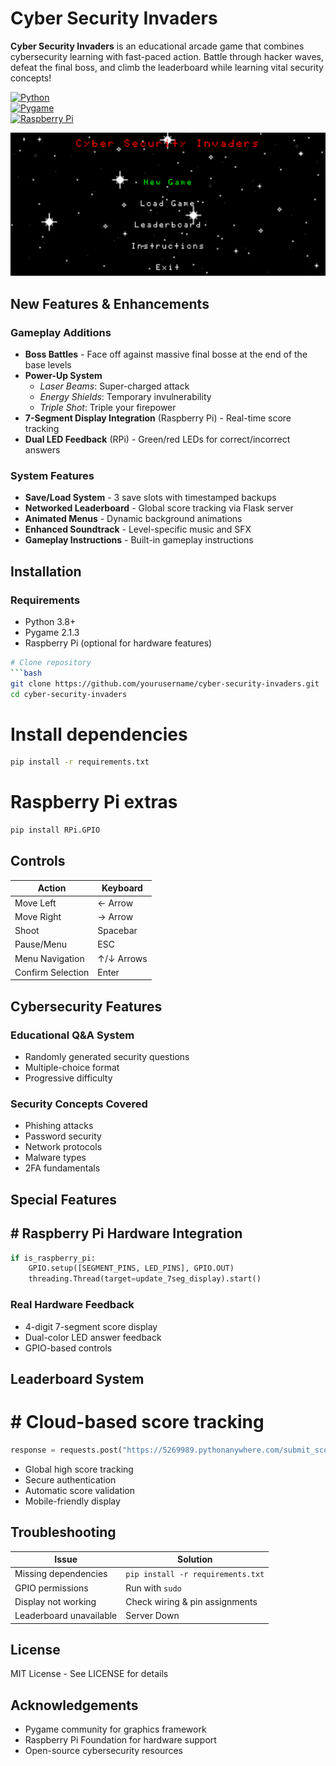 # Cyber Security Invaders  

**Cyber Security Invaders** is an educational arcade game that combines cybersecurity learning with fast-paced action. Battle through hacker waves, defeat the final boss, and climb the leaderboard while learning vital security concepts!

[![Python](https://img.shields.io/badge/Python-3.8%2B-blue?logo=python)](https://python.org)  
[![Pygame](https://img.shields.io/badge/Pygame-2.1.3-green?logo=pygame)](https://pygame.org)  
[![Raspberry Pi](https://img.shields.io/badge/Raspberry_Pi-Compatible-red?logo=raspberrypi)](https://raspberrypi.org)

![Gameplay Demo](assets/gameplay.gif) 

## New Features & Enhancements

### Gameplay Additions
- **Boss Battles**  - Face off against massive final bosse at the end of the base levels
- **Power-Up System**   
  - *Laser Beams*: Super-charged attack  
  - *Energy Shields*: Temporary invulnerability  
  - *Triple Shot*: Triple your firepower  
- **7-Segment Display Integration**  (Raspberry Pi) - Real-time score tracking  
- **Dual LED Feedback**  (RPi) - Green/red LEDs for correct/incorrect answers

### System Features
- **Save/Load System**  - 3 save slots with timestamped backups  
- **Networked Leaderboard**  - Global score tracking via Flask server  
- **Animated Menus** - Dynamic background animations  
- **Enhanced Soundtrack** - Level-specific music and SFX  
- **Gameplay Instructions** - Built-in gameplay instructions  

## Installation

### Requirements
- Python 3.8+  
- Pygame 2.1.3  
- Raspberry Pi (optional for hardware features)

```bash
# Clone repository
```bash
git clone https://github.com/yourusername/cyber-security-invaders.git
cd cyber-security-invaders
```

# Install dependencies
```bash
pip install -r requirements.txt
```

# Raspberry Pi extras
```bash
pip install RPi.GPIO
```

## Controls

| Action              | Keyboard       |
|---------------------|----------------|
| Move Left           | ← Arrow        | 
| Move Right          | → Arrow        | 
| Shoot               | Spacebar       | 
| Pause/Menu          | ESC            |  
| Menu Navigation     | ↑/↓ Arrows     |  
| Confirm Selection   | Enter          | 

## Cybersecurity Features

### Educational Q&A System 
- Randomly generated security questions
- Multiple-choice format
- Progressive difficulty

### Security Concepts Covered 
- Phishing attacks
- Password security
- Network protocols
- Malware types
- 2FA fundamentals

## Special Features

## # Raspberry Pi Hardware Integration
```python
if is_raspberry_pi:
    GPIO.setup([SEGMENT_PINS, LED_PINS], GPIO.OUT)
    threading.Thread(target=update_7seg_display).start()
```

### Real Hardware Feedback 
- 4-digit 7-segment score display
- Dual-color LED answer feedback
- GPIO-based controls

## Leaderboard System

# # Cloud-based score tracking
```python
response = requests.post("https://5269989.pythonanywhere.com/submit_score")
```
- Global high score tracking
- Secure authentication
- Automatic score validation
- Mobile-friendly display

## Troubleshooting

| Issue               | Solution                                   |
|---------------------|--------------------------------------------|
| Missing dependencies| `pip install -r requirements.txt`         |
| GPIO permissions    | Run with `sudo`                            |
| Display not working | Check wiring & pin assignments            |
| Leaderboard unavailable  | Server Down                     |

## License
MIT License - See LICENSE for details

## Acknowledgements
- Pygame community for graphics framework
- Raspberry Pi Foundation for hardware support
- Open-source cybersecurity resources
